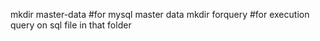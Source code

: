 mkdir master-data #for mysql master data
mkdir forquery #for execution query on sql file in that folder
